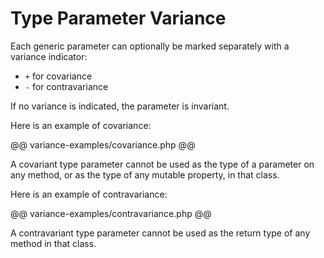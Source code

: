 # Type Parameter Variance

Each generic parameter can optionally be marked separately with a variance indicator:
 * `+` for covariance
 * `-` for contravariance

If no variance is indicated, the parameter is invariant.

Here is an example of covariance:

@@ variance-examples/covariance.php @@

A covariant type parameter cannot be used as the type of a parameter on any method, or as the type of any mutable property, in that class.

Here is an example of contravariance:

@@ variance-examples/contravariance.php @@

A contravariant type parameter cannot be used as the return type of any method in that class.
